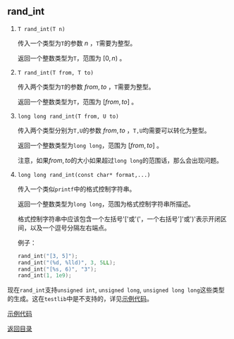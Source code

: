 ## rand_int

1. `T rand_int(T n)` 

   传入一个类型为`T`的参数 $n$ ，`T`需要为整型。

   返回一个整数类型为`T`，范围为 $[0,n)$ 。

2. `T rand_int(T from, T to)` 

   传入两个类型为`T`的参数 $from, to$ ，`T`需要为整型。

   返回一个整数类型为`T`，范围为 $[from, to]$ 。

3. `long long rand_int(T from, U to)` 

   传入两个类型分别为`T,U`的参数 $from, to$ ，`T,U`均需要可以转化为整型。

   返回一个整数类型为`long long`，范围为 $[from, to]$ 。

   注意，如果$from,to$的大小如果超过`long long`的范围话，那么会出现问题。

4. `long long rand_int(const char* format,...)` 

   传入一个类似`printf`中的格式控制字符串。

   返回一个整数类型为`long long`，范围为格式控制字符串所描述。

   格式控制字符串中应该包含一个左括号'['或'('，一个右括号']'或')'表示开闭区间，以及一个逗号分隔左右端点。

   例子：

   ```cpp
   rand_int("[3, 5]");
   rand_int("(%d, %lld)", 3, 5LL);
   rand_int("[%s, 6)", "3");
   rand_int(1, 1e9);
   ```

现在`rand_int`支持`unsigned int`, `unsigned long`, `unsigned long long`这些类型的生成。这在`testlib`中是不支持的，详见[示例代码](../../../examples/rand_int_unsigned.cpp)。

[示例代码](../../../examples/rand_int.cpp)

[返回目录](../../home.md)
